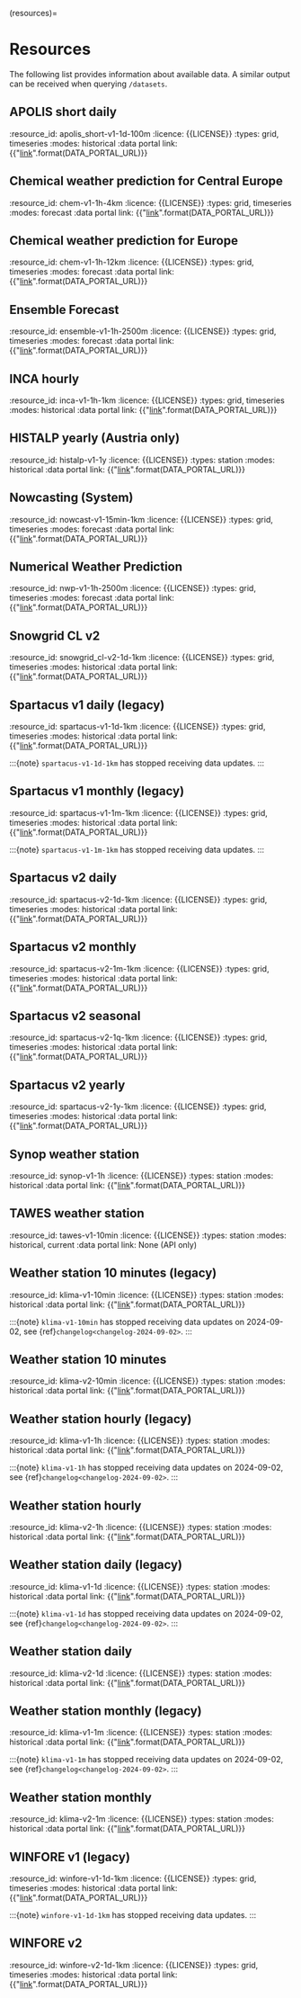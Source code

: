 (resources)=
# Resources

The following list provides information about available data. A similar output can be received when querying `/datasets`.

## APOLIS short daily
:resource_id:
    apolis_short-v1-1d-100m
:licence:
    {{LICENSE}}
:types:
    grid, timeseries
:modes:
    historical
:data portal link:
    {{"[link]({}/dataset/apolis_short-v1-1d-100m)".format(DATA_PORTAL_URL)}}

## Chemical weather prediction for Central Europe
:resource_id:
    chem-v1-1h-4km
:licence:
    {{LICENSE}}
:types:
    grid, timeseries
:modes:
    forecast
:data portal link:
    {{"[link]({}/dataset/chem-v1-1h-4km)".format(DATA_PORTAL_URL)}}

## Chemical weather prediction for Europe
:resource_id:
    chem-v1-1h-12km
:licence:
    {{LICENSE}}
:types:
    grid, timeseries
:modes:
    forecast
:data portal link:
    {{"[link]({}/dataset/chem-v1-1h-12km)".format(DATA_PORTAL_URL)}}

## Ensemble Forecast
:resource_id:
    ensemble-v1-1h-2500m
:licence:
    {{LICENSE}}
:types:
    grid, timeseries
:modes:
    forecast
:data portal link:
    {{"[link]({}/dataset/ensemble-v1-1h-2500m)".format(DATA_PORTAL_URL)}}

## INCA hourly
:resource_id:
    inca-v1-1h-1km
:licence:
    {{LICENSE}}
:types:
    grid, timeseries
:modes:
    historical
:data portal link:
    {{"[link]({}/dataset/inca-v1-1h-1km)".format(DATA_PORTAL_URL)}}

## HISTALP yearly (Austria only)
:resource_id:
    histalp-v1-1y
:licence:
    {{LICENSE}}
:types:
    station
:modes:
    historical
:data portal link:
    {{"[link]({}/dataset/histalp)".format(DATA_PORTAL_URL)}}

## Nowcasting (System)
:resource_id:
    nowcast-v1-15min-1km
:licence:
    {{LICENSE}}
:types:
    grid, timeseries
:modes:
    forecast
:data portal link:
    {{"[link]({}/dataset/nowcast-v1-15min-1km)".format(DATA_PORTAL_URL)}}

## Numerical Weather Prediction
:resource_id:
    nwp-v1-1h-2500m
:licence:
    {{LICENSE}}
:types:
    grid, timeseries
:modes:
    forecast
:data portal link:
    {{"[link]({}/dataset/nwp-v1-1h-2500m)".format(DATA_PORTAL_URL)}}

## Snowgrid CL v2
:resource_id:
    snowgrid_cl-v2-1d-1km
:licence:
    {{LICENSE}}
:types:
    grid, timeseries
:modes:
    historical
:data portal link:
    {{"[link]({}/dataset/snowgrid_cl-v2-1d-1km)".format(DATA_PORTAL_URL)}}

## Spartacus v1 daily (legacy) 
:resource_id:
    spartacus-v1-1d-1km
:licence:
    {{LICENSE}}
:types:
    grid, timeseries
:modes:
    historical
:data portal link:
    {{"[link]({}/dataset/spartacus-v1-1d-1km)".format(DATA_PORTAL_URL)}}

:::{note}
`spartacus-v1-1d-1km` has stopped receiving data updates.
:::

## Spartacus v1 monthly (legacy)
:resource_id:
    spartacus-v1-1m-1km
:licence:
    {{LICENSE}}
:types:
    grid, timeseries
:modes:
    historical
:data portal link:
    {{"[link]({}/dataset/spartacus-v1-1m-1km)".format(DATA_PORTAL_URL)}}

:::{note}
`spartacus-v1-1m-1km` has stopped receiving data updates.
:::

## Spartacus v2 daily
:resource_id:
    spartacus-v2-1d-1km
:licence:
    {{LICENSE}}
:types:
    grid, timeseries
:modes:
    historical
:data portal link:
    {{"[link]({}/dataset/spartacus-v2-1d-1km)".format(DATA_PORTAL_URL)}}

## Spartacus v2 monthly
:resource_id:
    spartacus-v2-1m-1km
:licence:
    {{LICENSE}}
:types:
    grid, timeseries
:modes:
    historical
:data portal link:
    {{"[link]({}/dataset/spartacus-v2-1m-1km)".format(DATA_PORTAL_URL)}}

## Spartacus v2 seasonal
:resource_id:
    spartacus-v2-1q-1km
:licence:
    {{LICENSE}}
:types:
    grid, timeseries
:modes:
    historical
:data portal link:
    {{"[link]({}/dataset/spartacus-v2-1q-1km)".format(DATA_PORTAL_URL)}}


## Spartacus v2 yearly
:resource_id:
    spartacus-v2-1y-1km
:licence:
    {{LICENSE}}
:types:
    grid, timeseries
:modes:
    historical
:data portal link:
    {{"[link]({}/dataset/spartacus-v2-1y-1km)".format(DATA_PORTAL_URL)}}

## Synop weather station
:resource_id:
    synop-v1-1h
:licence:
    {{LICENSE}}
:types:
    station
:modes:
    historical
:data portal link:
    {{"[link]({}/dataset/synop-v1-1h)".format(DATA_PORTAL_URL)}}

## TAWES weather station
:resource_id:
    tawes-v1-10min
:licence:
    {{LICENSE}}
:types:
    station
:modes:
    historical, current
:data portal link:
    None (API only)

## Weather station 10 minutes (legacy)
:resource_id:
    klima-v1-10min
:licence:
    {{LICENSE}}
:types:
    station
:modes:
    historical
:data portal link:
    {{"[link]({}/dataset/klima-v1-10min)".format(DATA_PORTAL_URL)}}

:::{note}
`klima-v1-10min` has stopped receiving data updates on 2024-09-02, see {ref}`changelog<changelog-2024-09-02>`.
:::

## Weather station 10 minutes
:resource_id:
    klima-v2-10min
:licence:
    {{LICENSE}}
:types:
    station
:modes:
    historical
:data portal link:
    {{"[link]({}/dataset/klima-v2-10min)".format(DATA_PORTAL_URL)}}

## Weather station hourly (legacy)
:resource_id:
    klima-v1-1h
:licence:
    {{LICENSE}}
:types:
    station
:modes:
    historical
:data portal link:
    {{"[link]({}/dataset/klima-v1-1h)".format(DATA_PORTAL_URL)}}

:::{note}
`klima-v1-1h` has stopped receiving data updates on 2024-09-02, see {ref}`changelog<changelog-2024-09-02>`.
:::

## Weather station hourly
:resource_id:
    klima-v2-1h
:licence:
    {{LICENSE}}
:types:
    station
:modes:
    historical
:data portal link:
    {{"[link]({}/dataset/klima-v2-1h)".format(DATA_PORTAL_URL)}}

## Weather station daily (legacy)
:resource_id:
    klima-v1-1d
:licence:
    {{LICENSE}}
:types:
    station
:modes:
    historical
:data portal link:
    {{"[link]({}/dataset/klima-v1-1d)".format(DATA_PORTAL_URL)}}

:::{note}
`klima-v1-1d` has stopped receiving data updates on 2024-09-02, see {ref}`changelog<changelog-2024-09-02>`.
:::


## Weather station daily
:resource_id:
    klima-v2-1d
:licence:
    {{LICENSE}}
:types:
    station
:modes:
    historical
:data portal link:
    {{"[link]({}/dataset/klima-v2-1d)".format(DATA_PORTAL_URL)}}

## Weather station monthly (legacy)
:resource_id:
    klima-v1-1m
:licence:
    {{LICENSE}}
:types:
    station
:modes:
    historical
:data portal link:
    {{"[link]({}/dataset/klima-v1-1m)".format(DATA_PORTAL_URL)}}

:::{note}
`klima-v1-1m` has stopped receiving data updates on 2024-09-02, see {ref}`changelog<changelog-2024-09-02>`.
:::


## Weather station monthly
:resource_id:
    klima-v2-1m
:licence:
    {{LICENSE}}
:types:
    station
:modes:
    historical
:data portal link:
    {{"[link]({}/dataset/klima-v2-1m)".format(DATA_PORTAL_URL)}}

## WINFORE v1 (legacy)

:resource_id:
    winfore-v1-1d-1km
:licence:
    {{LICENSE}}
:types:
    grid, timeseries
:modes:
    historical
:data portal link:
    {{"[link]({}/dataset/winfore-v1-1d-1km)".format(DATA_PORTAL_URL)}}

:::{note}
`winfore-v1-1d-1km` has stopped receiving data updates.
:::

## WINFORE v2

:resource_id:
    winfore-v2-1d-1km
:licence:
    {{LICENSE}}
:types:
    grid, timeseries
:modes:
    historical
:data portal link:
    {{"[link]({}/dataset/winfore-v2-1d-1km)".format(DATA_PORTAL_URL)}}
